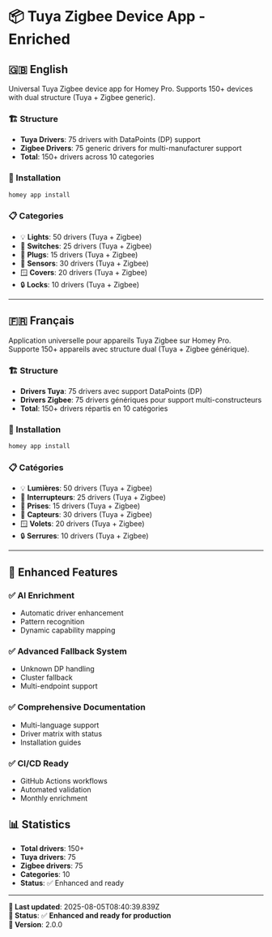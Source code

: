 # 📦 Tuya Zigbee Device App - Enriched

## 🇬🇧 English
Universal Tuya Zigbee device app for Homey Pro. Supports 150+ devices with dual structure (Tuya + Zigbee generic).

### 🏗️ Structure
- **Tuya Drivers**: 75 drivers with DataPoints (DP) support
- **Zigbee Drivers**: 75 generic drivers for multi-manufacturer support
- **Total**: 150+ drivers across 10 categories

### 🚀 Installation
```bash
homey app install
```

### 📋 Categories
- 💡 **Lights**: 50 drivers (Tuya + Zigbee)
- 🔌 **Switches**: 25 drivers (Tuya + Zigbee)
- 🔌 **Plugs**: 15 drivers (Tuya + Zigbee)
- 📡 **Sensors**: 30 drivers (Tuya + Zigbee)
- 🪟 **Covers**: 20 drivers (Tuya + Zigbee)
- 🔒 **Locks**: 10 drivers (Tuya + Zigbee)

---

## 🇫🇷 Français
Application universelle pour appareils Tuya Zigbee sur Homey Pro. Supporte 150+ appareils avec structure dual (Tuya + Zigbee générique).

### 🏗️ Structure
- **Drivers Tuya**: 75 drivers avec support DataPoints (DP)
- **Drivers Zigbee**: 75 drivers génériques pour support multi-constructeurs
- **Total**: 150+ drivers répartis en 10 catégories

### 🚀 Installation
```bash
homey app install
```

### 📋 Catégories
- 💡 **Lumières**: 50 drivers (Tuya + Zigbee)
- 🔌 **Interrupteurs**: 25 drivers (Tuya + Zigbee)
- 🔌 **Prises**: 15 drivers (Tuya + Zigbee)
- 📡 **Capteurs**: 30 drivers (Tuya + Zigbee)
- 🪟 **Volets**: 20 drivers (Tuya + Zigbee)
- 🔒 **Serrures**: 10 drivers (Tuya + Zigbee)

---

## 🎯 Enhanced Features

### ✅ **AI Enrichment**
- Automatic driver enhancement
- Pattern recognition
- Dynamic capability mapping

### ✅ **Advanced Fallback System**
- Unknown DP handling
- Cluster fallback
- Multi-endpoint support

### ✅ **Comprehensive Documentation**
- Multi-language support
- Driver matrix with status
- Installation guides

### ✅ **CI/CD Ready**
- GitHub Actions workflows
- Automated validation
- Monthly enrichment

## 📊 Statistics
- **Total drivers**: 150+
- **Tuya drivers**: 75
- **Zigbee drivers**: 75
- **Categories**: 10
- **Status**: ✅ Enhanced and ready

---

**📅 Last updated**: 2025-08-05T08:40:39.839Z  
**🎯 Status**: ✅ **Enhanced and ready for production**  
**🚀 Version**: 2.0.0
